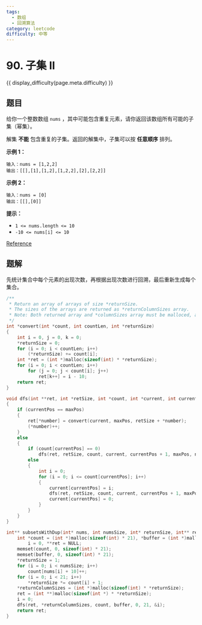 ```yaml
---
tags:
  - 数组
  - 回溯算法
category: leetcode
difficulty: 中等
---
```


# 90. 子集 II

{{ display_difficulty(page.meta.difficulty) }}

## 题目

给你一个整数数组 `nums` ，其中可能包含重复元素，请你返回该数组所有可能的子集（幂集）。

解集 **不能** 包含重复的子集。返回的解集中，子集可以按 **任意顺序** 排列。

**示例 1：**

```
输入：nums = [1,2,2]
输出：[[],[1],[1,2],[1,2,2],[2],[2,2]]
```

**示例 2：**

```
输入：nums = [0]
输出：[[],[0]]
```

**提示：**

* `1 <= nums.length <= 10`
* `-10 <= nums[i] <= 10`

[Reference](https://leetcode-cn.com/problems/subsets-ii)

## 题解

先统计集合中每个元素的出现次数，再根据出现次数进行回溯，最后重新生成每个集合。

```c
/**
 * Return an array of arrays of size *returnSize.
 * The sizes of the arrays are returned as *returnColumnSizes array.
 * Note: Both returned array and *columnSizes array must be malloced, assume caller calls free().
 */
int *convert(int *count, int countLen, int *returnSize)
{
    int i = 0, j = 0, k = 0;
    *returnSize = 0;
    for (i = 0; i < countLen; i++)
        (*returnSize) += count[i];
    int *ret = (int *)malloc(sizeof(int) * *returnSize);
    for (i = 0; i < countLen; i++)
        for (j = 0; j < count[i]; j++)
            ret[k++] = i - 10;
    return ret;
}

void dfs(int **ret, int *retSize, int *count, int *current, int currentPos, int maxPos, int *number)
{
    if (currentPos == maxPos)
    {
        ret[*number] = convert(current, maxPos, retSize + *number);
        (*number)++;
    }
    else
    {
        if (count[currentPos] == 0)
            dfs(ret, retSize, count, current, currentPos + 1, maxPos, number);
        else
        {
            int i = 0;
            for (i = 0; i <= count[currentPos]; i++)
            {
                current[currentPos] = i;
                dfs(ret, retSize, count, current, currentPos + 1, maxPos, number);
                current[currentPos] = 0;
            }
        }
    }
}

int** subsetsWithDup(int* nums, int numsSize, int* returnSize, int** returnColumnSizes){
    int *count = (int *)malloc(sizeof(int) * 21), *buffer = (int *)malloc(sizeof(int) * 21),
        i = 0, **ret = NULL;
    memset(count, 0, sizeof(int) * 21);
    memset(buffer, 0, sizeof(int) * 21);
    *returnSize = 1;
    for (i = 0; i < numsSize; i++)
        count[nums[i] + 10]++;
    for (i = 0; i < 21; i++)
        *returnSize *= count[i] + 1;
    *returnColumnSizes = (int *)malloc(sizeof(int) * *returnSize);
    ret = (int **)malloc(sizeof(int *) * *returnSize);
    i = 0;
    dfs(ret, *returnColumnSizes, count, buffer, 0, 21, &i);
    return ret;
}
```